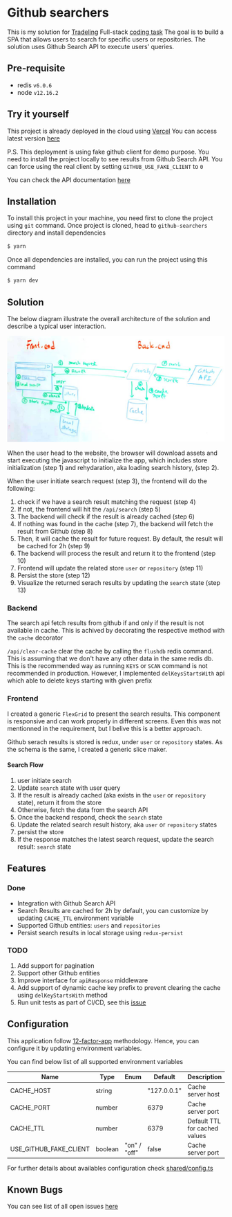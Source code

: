 # Github searchers 

This is my solution for [Tradeling](https://www.tradeling.com/) Full-stack [coding task](https://github.com/tradeling/coding-tasks/blob/develop/fullstack-javascript/readme.md)
The goal is to build a SPA that allows users to search for specific users or repositories.
The solution uses Github Search API to execute users' queries.


## Pre-requisite
- redis `v6.0.6`
- node `v12.16.2`


## Try it yourself
This project is already deployed in the cloud using [Vercel](https://vercel.com)
You can access latest version [here](https://github-searchers-vercel.app)

P.S. This deployment is using fake github client for demo purpose. You need to install the project locally to see results from Github Search API. You can force using the real client by setting `GITHUB_USE_FAKE_CLIENT` to `0`

You can check the API documentation [here](github-searchers.vercel.app/_apidoc)


## Installation

To install this project in your machine, you need first to clone the project using `git` command.
Once project is cloned, head to `github-searchers` directory and install dependencies

```bash
$ yarn
```

Once all dependencies are installed, you can run the project using this command
```bash
$ yarn dev
```

## Solution
The below diagram illustrate the overall architecture of the solution and describe a typical user interaction.

![Architecture](doc/public/Architecture.jpg)

When the user head to the website, the browser will download assets and start executing the javascript to initialize the app, which includes store initialization (step 1) and rehydaration, aka loading search history, (step 2).

When the user initiate search request (step 3), the frontend will do the following:
 1. check if we have a search result matching the request (step 4)
 1. If not, the frontend will hit the `/api/search` (step 5)
 1. The backend will check if the result is already cached (step 6)
 1. If nothing was found in the cache (step 7), the backend will fetch the result from Github (step 8)
 1. Then, it will cache the result for future request. By default, the result will be cached for 2h (step 9)
 1. The backend will process the result and return it to the frontend (step 10)
 1. Frontend will update the related store `user` or `repository` (step 11)
 1. Persist the store (step 12)
 1. Visualize the returned serach results by updating the `search` state (step 13)

### Backend
The search api fetch results from github if and only if the result is not available in cache. This is achived by decorating the respective method with the `cache` decorator

`/api/clear-cache` clear the cache by calling the `flushdb` redis command. This is assuming that we don't have any other data in the same redis db. This is the recommended way as running `KEYS` or `SCAN` command is not recommended in production. However, I implemented `delKeysStartsWith` api which able to delete keys starting with given prefix

### Frontend
I created a generic `FlexGrid` to present the search results. This component is responsive and can work properly in different screens. Even this was not mentionned in the requirement, but I belive this is a better approach.

Github serach results is stored is redux, under `user` or `repository` states. As the schema is the same, I created a generic slice maker.

#### Search Flow
1. user initiate search
1. Update `search` state with user query
1. If the result is already cached (aka exists in the `user` or `repository` state), return it from the store
1. Otherwise, fetch the data from the search API
1. Once the backend respond, check the `search` state
1. Update the related search result history, aka `user` or `repository` states
1. persist the store
1. If the response matches the latest search request, update the search result: `search` state


## Features
### Done
- Integration with Github Search API
- Search Results are cached for 2h by default, you can customize by updating `CACHE_TTL` environment variable
- Supported Github entities: `users` and `repositories`
- Persist search results in local storage using `redux-persist`

### TODO
1. Add support for pagination
2. Support other Github entities
3. Improve interface for `apiResponse` middleware
4. Add support of dynamic cache key prefix to prevent clearing the cache using `delKeyStartsWith` method
5. Run unit tests as part of CI/CD, see this [issue](https://github.com/vercel/vercel/discussions/5140)


## Configuration
This application follow [12-factor-app](https://12factor.net/) methodology. Hence, you can configure it by updating environment variables.

You can find below list of all supported environment variables

|Name                   | Type        | Enum          | Default     | Description                   |
|-----------------------|-------------|---------------|-------------|-------------------------------|
|CACHE_HOST             | string      |               | "127.0.0.1" | Cache server host             |
|CACHE_PORT             | number      |               | 6379        | Cache server port             |
|CACHE_TTL              | number      |               | 6379        | Default TTL for cached values |
|USE_GITHUB_FAKE_CLIENT | boolean     | "on" / "off"  | false       | Cache server port             |


For further details about availables configuration check <a href="shared/config.ts">shared/config.ts</a>


## Known Bugs
You can see list of all open issues [here](https://github.com/benzid-wael/github-searchers/issues/)


